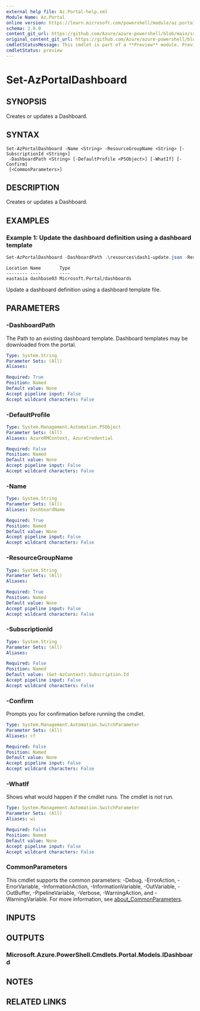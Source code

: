 ```yaml
---
external help file: Az.Portal-help.xml
Module Name: Az.Portal
online version: https://learn.microsoft.com/powershell/module/az.portal/set-azportaldashboard
schema: 2.0.0
content_git_url: https://github.com/Azure/azure-powershell/blob/main/src/Portal/Portal/help/Set-AzPortalDashboard.md
original_content_git_url: https://github.com/Azure/azure-powershell/blob/main/src/Portal/Portal/help/Set-AzPortalDashboard.md
cmdletStatusMessage: This cmdlet is part of a **Preview** module. Preview versions aren't recommended for use in production environments. For more information, see https://aka.ms/azps-refstatus.
cmdletStatus: preview
---
```

# Set-AzPortalDashboard

## SYNOPSIS
Creates or updates a Dashboard.

## SYNTAX

```
Set-AzPortalDashboard -Name <String> -ResourceGroupName <String> [-SubscriptionId <String>]
 -DashboardPath <String> [-DefaultProfile <PSObject>] [-WhatIf] [-Confirm]
 [<CommonParameters>]
```

## DESCRIPTION
Creates or updates a Dashboard.

## EXAMPLES

### Example 1: Update the dashboard definition using a dashboard template
```powershell
Set-AzPortalDashboard -DashboardPath .\resources\dash1-update.json -ResourceGroupName my-rg -DashboardName dashbase03
```

```output
Location Name       Type
-------- ----       ----
eastasia dashbase03 Microsoft.Portal/dashboards
```

Update a dashboard definition using a dashboard template file.

## PARAMETERS

### -DashboardPath
The Path to an existing dashboard template.
Dashboard templates may be downloaded from the portal.

```yaml
Type: System.String
Parameter Sets: (All)
Aliases:

Required: True
Position: Named
Default value: None
Accept pipeline input: False
Accept wildcard characters: False
```

### -DefaultProfile

```yaml
Type: System.Management.Automation.PSObject
Parameter Sets: (All)
Aliases: AzureRMContext, AzureCredential

Required: False
Position: Named
Default value: None
Accept pipeline input: False
Accept wildcard characters: False
```

### -Name

```yaml
Type: System.String
Parameter Sets: (All)
Aliases: DashboardName

Required: True
Position: Named
Default value: None
Accept pipeline input: False
Accept wildcard characters: False
```

### -ResourceGroupName

```yaml
Type: System.String
Parameter Sets: (All)
Aliases:

Required: True
Position: Named
Default value: None
Accept pipeline input: False
Accept wildcard characters: False
```

### -SubscriptionId

```yaml
Type: System.String
Parameter Sets: (All)
Aliases:

Required: False
Position: Named
Default value: (Get-AzContext).Subscription.Id
Accept pipeline input: False
Accept wildcard characters: False
```

### -Confirm
Prompts you for confirmation before running the cmdlet.

```yaml
Type: System.Management.Automation.SwitchParameter
Parameter Sets: (All)
Aliases: cf

Required: False
Position: Named
Default value: None
Accept pipeline input: False
Accept wildcard characters: False
```

### -WhatIf
Shows what would happen if the cmdlet runs.
The cmdlet is not run.

```yaml
Type: System.Management.Automation.SwitchParameter
Parameter Sets: (All)
Aliases: wi

Required: False
Position: Named
Default value: None
Accept pipeline input: False
Accept wildcard characters: False
```

### CommonParameters
This cmdlet supports the common parameters: -Debug, -ErrorAction, -ErrorVariable, -InformationAction, -InformationVariable, -OutVariable, -OutBuffer, -PipelineVariable, -Verbose, -WarningAction, and -WarningVariable. For more information, see [about_CommonParameters](http://go.microsoft.com/fwlink/?LinkID=113216).

## INPUTS

## OUTPUTS

### Microsoft.Azure.PowerShell.Cmdlets.Portal.Models.IDashboard

## NOTES

## RELATED LINKS

